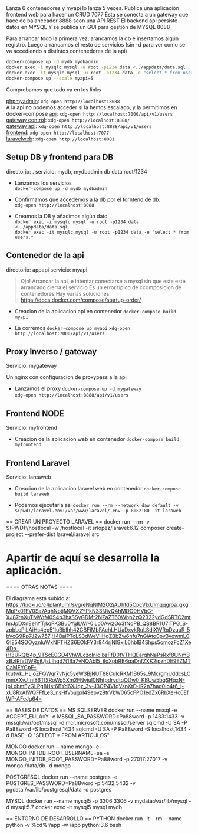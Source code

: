 ## 

Lanza 6 contenedores y myapi lo lanza 5 veces.
Publica una aplicación frontend web para hacer un CRUD 7077
Ésta se conecta a un gateway que hace de balanceador 8888 scon una API REST
El backend api persiste datos en MYSQL
Y se publica un GUI para gestión de MYSQL 8088

Para arrancar todo la primera vez, arancamos la db e insertamos algún registro. Luego arrancamos el resto de servicios (sin -d para ver como se va accediendo a distintos contenedores de la api)

```sh
docker-compose up -d mydb mydbadmin
docker exec -i mysqlc mysql -u root -p1234 data <../appdata/data.sql
docker exec -it mysqlc mysql -u root -p1234 data -e "select * from users;"
docker-compose up --scale myapi=5
```

Comprobamos que todo va en los links

[phpmyadmin](http://localhost:8088): `xdg-open http://localhost:8088`   
A la api no podemos acceder si la hemos escalado, y la permitimos en docker-compose
[api](http://localhost:7000/api/v1/users): `xdg-open http://localhost:7000/api/v1/users`  
[gateway control](http://localhost:8888/): `xdg-open http://localhost:8888/`  
[gateway api](http://localhost:8888/api/v1/users): `xdg-open http://localhost:8888/api/v1/users`  
[frontend](http://localhost:7077): `xdg-open http://localhost:7077`  
[laravelweb](http://localhost:8081): `xdg-open http://localhost:8081`  


## Setup DB y frontend para DB
directorio: .
servicio: mydb, mydbadmin
db data root/1234


- Lanzamos los servicios  
`docker-compose up -d mydb mydbadmin`  

- Confirmamos que accedemos a la db por el forntend de db.  
`xdg-open http://localhost:8088`   

- Creamos la DB y añadimos algún dato  
`docker exec -i mysqlc mysql -u root -p1234 data <../appdata/data.sql`  
`docker exec -it mysqlc mysql -u root -p1234 data -e "select * from users;"`


## Contenedor de la api
directorio: appapi
servicio: myapi

> Ojo! Arrancar la api, e intentar conectarse a mysql sin que este esté arrancado cierra el servicio
> Es un error tipico de ccomposicion de contenedores
> Hay varias soluciones: https://docs.docker.com/compose/startup-order/

- Creacion de la aplicacion api en contenedor
`docker-compose build myapi`   

- La corremos
`docker-compose up myapi`
`xdg-open http://localhost:7000/api/v1/users`

## Proxy Inverso / gateway
Servicio:  mygateway

Un nginx con configuracion de proxypass a la api

- Lanzamos el proxy
`docker-compose up -d mygateway`   
`xdg-open http://localhost:8888/api/v1/users`

## Frontend NODE
Servicio:  myfrontend

- Creacion de la aplicacion web en contenedor
`docker-compose build myfrontend`   

## Frontend Laravel
Servicio:  lareaweb

- Creacion de la aplicacion laravel web en contenedor
`docker-compose build laraweb`   

- Podemos ejecutarla así
`docker run --rm --network daw_default -v $(pwd)/laravel.env:/var/www/laravel/.env -p 8082:80 -it laraweb`

== CREAR UN PROYECTO LARAVEL ==
docker run --rm -v $(PWD):/hostlocal -w /hostlocal -it srlopez/laravel:6.12 composer create-project --prefer-dist laravel/laravel src
# Apartir de aquí se desarrolla la aplicación.


==== OTRAS NOTAS ====

El diagrama está subido a:
https://kroki.io/c4plantuml/svg/eNqNlM2O2jAUhfd5CpcVIxUImqqgroa_qkgMpPx01FV0Sa7AqhNbtjMQVX2YPkN33fJivQ4hMDO0HVbG-XJ87rnXuTMWtM0S4b3haSSyGDMt2NZaZT60Whp2zQ2322ydGdSRTC2mthnJpDXnEehYTjkqFK3Bu0YgILWr-0lLo0Aw2Go3fNoPB_QS8BR1U7lTPG_S-zpbLcPlLAiHs4ep51luBbIhh42GBFiMbFAchLHUaDxvkRuLSdiXWRqDzuuR_5bVcG9Rp7J2w757jH4BaiPTcLS3dWeViIHgZBbZw6hfu7nGiAto0pv3vowmL0GIE54SOOyznluWxNFTHZS6EOkFY3r844rjNlGxjL6hblB4Shps5omozFcZ1Xe4Do-iH3URQlz4p_9TScE0GO4VhWLczoInioIbzFfD0tVTHQEarghNaPsRxf8UNmBxBzlRfaDWRgjUjsLIhqd7t1Ba7vNQAbl5_jIoXpbRB6qaDnfZXK2ipzhDE9EZMTCaMFYGpF-Ixutwk_HLioZFQWqr7vNjc5yeW3BjNUT88CulcRKM1B65s_9McrgmUddcsLCmmXXvJ_ni86TISRoWg5Xm2FNvjuI0NhfpdrvdtqODw0_KBUw5bgSHqxN-jpLobmEyGLPg8Hst6BYd6XJqz_3v-J3OP4VfqVspXtD-iR2n7had0Io4t6_j-xU8RxAlWQFFfLe3_nsHfVougxI49epvz8trVbW065cFPO1edZx6RbXeHc0EfWP-AFeJg64=


== BASES DE DATOS ==
MS SQLSERVER
docker run --name mssql -e ACCEPT_EULA=Y -e MSSQL_SA_PASSWORD=Pa88word -p 1433:1433 -v mssql:/var/opt/mssql -d mcr.microsoft.com/mssql/server
sqlcmd -U SA -P Pa88word -S localhost,1434
sqlcmd -U SA -P Pa88word -S localhost,1434 -d BASE -Q "SELECT * FROM ARTICULOS"

MONGO
docker run --name mongo -e MONGO_INITDB_ROOT_USERNAME=sa -e MONGO_INITDB_ROOT_PASSWORD=Pa88word -p 27017:27017  -v mongo:/data/db -d mongo

POSTGRESQL
docker run --name postgres -e POSTGRES_PASSWORD=Pa88word -p 5432:5432  -v pgdata:/var/lib/postgresql/data -d postgres

MYSQL
docker run --name mysql5 -p 3306:3306 -v mydata:/var/lib/mysql -d mysql:5.7
docker exec -it mysql5 mysql mydb

== ENTORNO DE DESARROLLO ==
PYTHON
docker run -it --rm --name python -v %cd%:/app -w /app python:3.6 bash